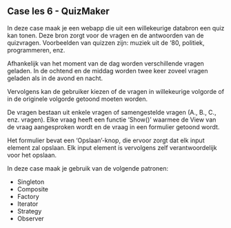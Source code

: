 ## Case les 6 - QuizMaker
In deze case maak je een webapp die uit een willekeurige databron een quiz kan tonen. Deze bron zorgt voor de vragen en de antwoorden van de quizvragen. Voorbeelden van quizzen zijn: muziek uit de ‘80, politiek, programmeren, enz. 

Afhankelijk van het moment van de dag worden verschillende vragen geladen. In de ochtend en de middag worden twee keer zoveel vragen geladen als in de avond en nacht. 

Vervolgens kan de gebruiker kiezen of de vragen in willekeurige volgorde of in de originele volgorde getoond moeten worden. 

De vragen bestaan uit enkele vragen of samengestelde vragen (A., B., C., enz. vragen). Elke vraag heeft een functie ‘Show()’ waarmee de View van de vraag aangesproken wordt en de vraag in een formulier getoond wordt. 

Het formulier bevat een ‘Opslaan’-knop, die ervoor zorgt dat elk input element zal opslaan. Elk input element is vervolgens zelf verantwoordelijk voor het opslaan.

In deze case maak je gebruik van de volgende patronen: 
- Singleton
- Composite
- Factory
- Iterator
- Strategy
- Observer